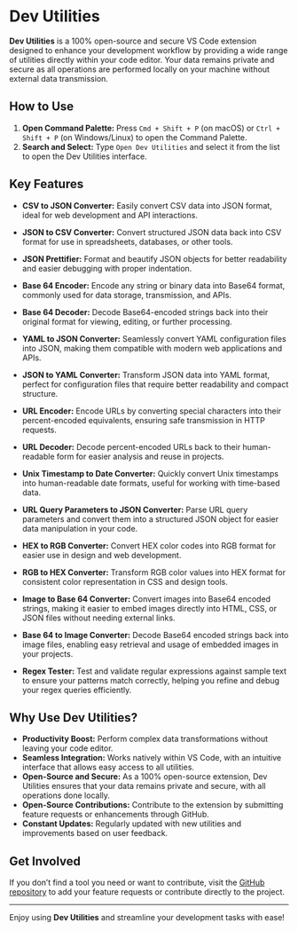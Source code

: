 # Dev Utilities

**Dev Utilities** is a 100% open-source and secure VS Code extension designed to enhance your development workflow by providing a wide range of utilities directly within your code editor. Your data remains private and secure as all operations are performed locally on your machine without external data transmission.

## How to Use

1. **Open Command Palette:** Press `Cmd + Shift + P` (on macOS) or `Ctrl + Shift + P` (on Windows/Linux) to open the Command Palette.
2. **Search and Select:** Type `Open Dev Utilities` and select it from the list to open the Dev Utilities interface.

## Key Features

- **CSV to JSON Converter:**
  Easily convert CSV data into JSON format, ideal for web development and API interactions.

- **JSON to CSV Converter:**
  Convert structured JSON data back into CSV format for use in spreadsheets, databases, or other tools.

- **JSON Prettifier:**
  Format and beautify JSON objects for better readability and easier debugging with proper indentation.

- **Base 64 Encoder:**
  Encode any string or binary data into Base64 format, commonly used for data storage, transmission, and APIs.

- **Base 64 Decoder:**
  Decode Base64-encoded strings back into their original format for viewing, editing, or further processing.

- **YAML to JSON Converter:**
  Seamlessly convert YAML configuration files into JSON, making them compatible with modern web applications and APIs.

- **JSON to YAML Converter:**
  Transform JSON data into YAML format, perfect for configuration files that require better readability and compact structure.

- **URL Encoder:**
  Encode URLs by converting special characters into their percent-encoded equivalents, ensuring safe transmission in HTTP requests.

- **URL Decoder:**
  Decode percent-encoded URLs back to their human-readable form for easier analysis and reuse in projects.

- **Unix Timestamp to Date Converter:**
  Quickly convert Unix timestamps into human-readable date formats, useful for working with time-based data.

- **URL Query Parameters to JSON Converter:**
  Parse URL query parameters and convert them into a structured JSON object for easier data manipulation in your code.

- **HEX to RGB Converter:**
  Convert HEX color codes into RGB format for easier use in design and web development.

- **RGB to HEX Converter:**
  Transform RGB color values into HEX format for consistent color representation in CSS and design tools.

- **Image to Base 64 Converter:**
  Convert images into Base64 encoded strings, making it easier to embed images directly into HTML, CSS, or JSON files without needing external links.

- **Base 64 to Image Converter:**
  Decode Base64 encoded strings back into image files, enabling easy retrieval and usage of embedded images in your projects.

- **Regex Tester:**
  Test and validate regular expressions against sample text to ensure your patterns match correctly, helping you refine and debug your regex queries efficiently.

## Why Use Dev Utilities?

- **Productivity Boost:** Perform complex data transformations without leaving your code editor.
- **Seamless Integration:** Works natively within VS Code, with an intuitive interface that allows easy access to all utilities.
- **Open-Source and Secure:** As a 100% open-source extension, Dev Utilities ensures that your data remains private and secure, with all operations done locally.
- **Open-Source Contributions:** Contribute to the extension by submitting feature requests or enhancements through GitHub.
- **Constant Updates:** Regularly updated with new utilities and improvements based on user feedback.

## Get Involved

If you don’t find a tool you need or want to contribute, visit the [GitHub repository](https://github.com/CustomAP/dev-utils-vs-code-extension) to add your feature requests or contribute directly to the project.

---

Enjoy using **Dev Utilities** and streamline your development tasks with ease!

